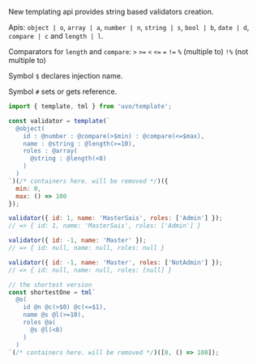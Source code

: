 New templating api provides string based validators creation.

Apis: `object | o`, `array | a`, `number | n`, `string | s`, `bool | b`, `date | d`, `compare | c` and `length | l`.

Comparators for `length` and `compare`: `>` `>=` `<` `<=` `=` `!=` `%` (multiple to) `!%` (not multiple to)

Symbol `$` declares injection name.

Symbol `#` sets or gets reference.

```js
import { template, tml } from 'uvo/template';

const validator = template(`
  @object(
    id : @number : @compare(>$min) : @compare(<=$max),
    name : @string : @length(>=10),
    roles : @array(
      @string : @length(<8)
    )
  )
`)(/* containers here. will be removed */)({
  min: 0,
  max: () => 100
});

validator({ id: 1, name: 'MasterSais', roles: ['Admin'] });
// => { id: 1, name: 'MasterSais', roles: ['Admin'] }

validator({ id: -1, name: 'Master' });
// => { id: null, name: null, roles: null }

validator({ id: -1, name: 'Master', roles: ['NotAdmin'] });
// => { id: null, name: null, roles: [null] }

// the shortest version
const shortestOne = tml`
  @o(
    id @n @c(>$0) @c(<=$1),
    name @s @l(>=10),
    roles @a(
      @s @l(<8)
    )
  )
`(/* containers here. will be removed */)([0, () => 100]);
```
